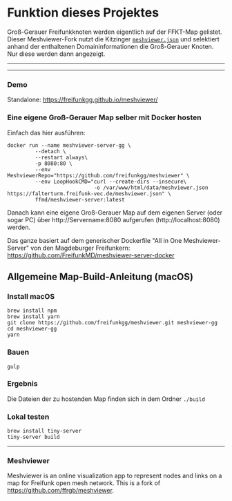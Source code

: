 # Funktion dieses Projektes
Groß-Gerauer Freifunkknoten werden eigentlich auf der FFKT-Map gelistet.
Dieser Meshviewer-Fork nutzt die Kitzinger [`meshviewer.json`](https://falterturm.freifunk-vec.de/meshviewer.json) und selektiert anhand der enthaltenen Domaininformationen die Groß-Gerauer Knoten. Nur diese werden dann angezeigt.

---

---

### Demo
Standalone: https://freifunkgg.github.io/meshviewer/

### Eine eigene Groß-Gerauer Map selber mit Docker hosten
Einfach das hier ausführen:

```
docker run --name meshviewer-server-gg \
         --detach \
         --restart always\
         -p 8080:80 \
         --env MeshviewerRepo="https://github.com/freifunkgg/meshviewer" \
         --env LoopHookCMD="curl --create-dirs --insecure\
                            -o /var/www/html/data/meshviewer.json https://falterturm.freifunk-vec.de/meshviewer.json" \
         ffmd/meshviewer-server:latest
```
Danach kann eine eigene Groß-Gerauer Map auf dem eigenen Server (oder sogar PC) über http://Servername:8080 aufgerufen (http://localhost:8080) werden.

Das ganze basiert auf dem generischer Dockerfile "All in One Meshviewer-Server" von den Magdeburger Freifunkern:
https://github.com/FreifunkMD/meshviewer-server-docker

## Allgemeine Map-Build-Anleitung (macOS)
### Install macOS
```
brew install npm
brew install yarn
git clone https://github.com/freifunkgg/meshviewer.git meshviewer-gg
cd meshviewer-gg
yarn
```
### Bauen
```
gulp
```

### Ergebnis
Die Dateien der zu hostenden Map finden sich in dem Ordner ```./build```

### Lokal testen
```
brew install tiny-server
tiny-server build
```

---

### Meshviewer

Meshviewer is an online visualization app to represent nodes and links on a map for Freifunk open mesh network.
This is a fork of https://github.com/ffrgb/meshviewer.
